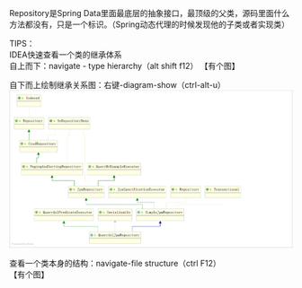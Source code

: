 Repository是Spring Data里面最底层的抽象接口，最顶级的父类，源码里面什么方法都没有，只是一个标识。（Spring动态代理的时候发现他的子类或者实现类）


TIPS：  
IDEA快速查看一个类的继承体系  
自上而下：navigate - type hierarchy（alt shift f12）
【有个图】  

自下而上绘制继承关系图：右键-diagram-show（ctrl-alt-u）
![继承体系](../../../../image/spring/springdata/jpa/jpa继承体系结构.png "继承体系")  

查看一个类本身的结构：navigate-file structure（ctrl F12）  
【有个图】  